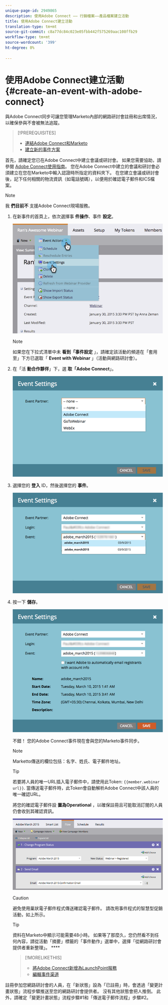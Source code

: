 ```yaml
---
unique-page-id: 2949865
description: 使用Adobe Connect —— 行銷檔案——產品檔案建立活動
title: 使用Adobe Connect建立活動
translation-type: tm+mt
source-git-commit: c8a77dc84c023e05fbb442f575269aac108ffb29
workflow-type: tm+mt
source-wordcount: '399'
ht-degree: 0%

---
```



# 使用Adobe Connect建立活動 {#create-an-event-with-adobe-connect}

與Adobe Connect同步可讓您管理Marketo內部的網路研討會註冊和出席情況，以確保參與不會被無法追蹤。

>[!PREREQUISITES]
>
>* [連結Adobe Connect和Marketo](/help/marketo/product-docs/administration/additional-integrations/add-adobe-connect-as-a-launchpoint-service.md)
>* [建立新的事件方案](/help/marketo/product-docs/demand-generation/events/understanding-events/create-a-new-event-program.md)


首先，請確定您已在Adobe Connect中建立會議或研討會。 如果您需要協助，請參閱 [Adobe Connect使用指南](http://help.adobe.com/en_US/connect/9.0/using/index.html)。 您在Adobe Connect中建立的會議和研討會必須建立在您在Marketo中輸入認證時所指定的資料夾下。 在您建立會議或研討會後，記下任何相關的物流資訊（如電話號碼），以便用於確認電子郵件和ICS檔案。

>[!NOTE]
>
>我 **們目前不** 支援Adobe Connect現場服務。

1. 在新事件的首頁上，依次選擇事 **件操作**、事件 **設定**。

   ![](assets/image2015-1-30-15-3a34-3a28.png)

   >[!NOTE]
   >
   >如果您在下拉式清單中未 **看到「事件設定** 」，請確定該活動的頻道在「套用至」下方已選取「 **Event with Webinar** 」（活動與網路研討會）。

1. 在「活 **動合作夥伴**」下，選 **取「Adobe Connect**」。

   ![](assets/event-settings-adobe-connect.png)

1. 選擇您的 **登入** ID，然後選擇您的 **事件**。

   ![](assets/event-settings-select-event-adobe-connect.png)

1. 按一下 **儲存**。

   ![](assets/event-settings-overview.png)

   不錯！ 您的Adobe Connect事件現在會與您的Marketo事件同步。

   >[!NOTE]
   >
   >Marketto傳送的欄位包括：名字、姓氏、電子郵件地址。

   >[!TIP]
   >
   >若要將人員的唯一URL插入電子郵件中，請使用此Token: `{{member.webinar url}}`. 當傳送電子郵件時，此Token會自動解析Adobe Connect中該人員的唯一確認URL。
   >
   >將您的確認電子郵件設 **置為Operational** ，以確保註冊且可能取消訂閱的人員仍會收到其確認資訊。

   ![](assets/adobe.png)

   >[!CAUTION]
   >
   >避免使用巢狀電子郵件程式傳送確認電子郵件。 請改用事件程式的智慧型促銷活動，如上所示。

   >[!TIP]
   >
   >資料在Marketo中顯示可能需要48小時。 如果等了那麼久，您仍然看不到任何內容，請從活動「摘要」標籤的「事件動作」選單中，選擇「從網路研討會提供者重新整理」。 ****

   >[!MORELIKETHIS]
   >
   > * [將Adobe Connect新增為LaunchPoint服務](../../../../product-docs/administration/additional-integrations/add-adobe-connect-as-a-launchpoint-service.md)
   > * [編輯事件渠道](../../../../product-docs/demand-generation/events/understanding-events/edit-an-event-channel.md)


註冊參加您網路研討會的人員，在「新狀態」設為「已註冊」時，會透過「變更計畫狀態」流程步驟推送至您的網路研討會提供者。 沒有其他狀態會把人推倒。 此外，請確定「變更計畫狀態」流程步驟#1和「傳送電子郵件流程」步驟#2。
